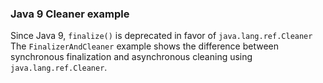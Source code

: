 ### Java 9 Cleaner example
Since Java 9, `finalize()` is deprecated in favor of `java.lang.ref.Cleaner`
The `FinalizerAndCleaner` example shows the difference between synchronous finalization and asynchronous cleaning using `java.lang.ref.Cleaner`.